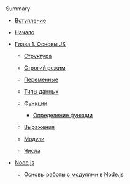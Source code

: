 #
Summary

* [Вступление](README.md)

* [Начало](nachalo.md)

* [Глава 1. Основы JS](chapter1/chapter1.md)

	* [Структура](chapter1/struktura.md)
	
	* [Строгий режим](chapter1/use_strict.md)
	
	* [Переменные](chapter1/peremennie.md)
	
	* [Типы данных](chapter1/tipy_dannih.md)
	
	* [Функции](./README.md)
	
		* [Определение функции](./functions/function.md)
	
	* [Выражения](chapter1/expressions.md)
	
	* [Модули](chapter1/modules.md)
	
	* [Числа](chapter1/chisla.md)
	
* [Node.js](nodejs/nodejs.md)

	* [Основы работы с модулями в Node.js](nodejs/osnovy-raboty-s-modulyami-nodejs.md)

